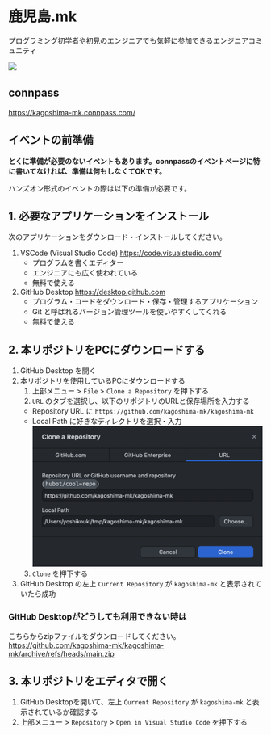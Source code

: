 # 鹿児島.mk
プログラミング初学者や初見のエンジニアでも気軽に参加できるエンジニアコミュニティ

<a href="https://kagoshima-mk.connpass.com/"><img src="https://user-images.githubusercontent.com/4569916/187633516-c33981fc-7382-496d-837a-a453942f66dc.png" width="200px" style="background: white" /></a>

## connpass

https://kagoshima-mk.connpass.com/

## イベントの前準備

**とくに準備が必要のないイベントもあります。connpassのイベントページに特に書いてなければ、準備は何もしなくてOKです。**

ハンズオン形式のイベントの際は以下の準備が必要です。

## 1. 必要なアプリケーションをインストール

次のアプリケーションをダウンロード・インストールしてください。

1. VSCode (Visual Studio Code)
    https://code.visualstudio.com/
    - プログラムを書くエディター
    - エンジニアにも広く使われている
    - 無料で使える
2. GitHub Desktop
   https://desktop.github.com
   - プログラム・コードをダウンロード・保存・管理するアプリケーション
   - Git と呼ばれるバージョン管理ツールを使いやすくしてくれる
   - 無料で使える

## 2. 本リポジトリをPCにダウンロードする

1. GitHub Desktop を開く
2. 本リポジトリを使用しているPCにダウンロードする
   1. 上部メニュー > `File` > `Clone a Repository` を押下する
   2. `URL` のタブを選択し、以下のリポジトリのURLと保存場所を入力する
    - Repository URL に `https://github.com/kagoshima-mk/kagoshima-mk`
    - Local Path に好きなディレクトリを選択・入力
    ![](images/github-desktop-clone-repository.png)
   3. `Clone` を押下する
3. GitHub Desktop の左上 `Current Repository` が `kagoshima-mk` と表示されていたら成功

### GitHub Desktopがどうしても利用できない時は

こちらからzipファイルをダウンロードしてください。
https://github.com/kagoshima-mk/kagoshima-mk/archive/refs/heads/main.zip

## 3. 本リポジトリをエディタで開く

1. GitHub Desktopを開いて、左上 `Current Repository` が `kagoshima-mk` と表示されているか確認する
2. 上部メニュー > `Repository` > `Open in Visual Studio Code` を押下する
